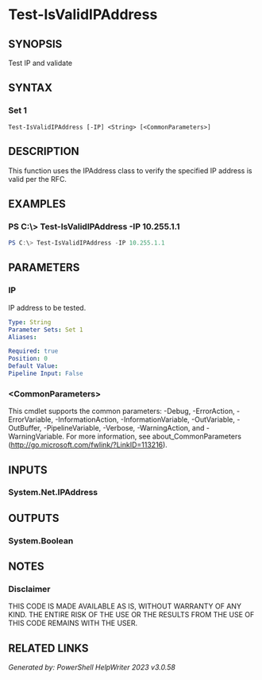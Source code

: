 ﻿# Test-IsValidIPAddress

## SYNOPSIS
Test IP and validate

## SYNTAX

### Set 1
```
Test-IsValidIPAddress [-IP] <String> [<CommonParameters>]
```

## DESCRIPTION
This function uses the IPAddress class to verify the specified IP address is valid per the RFC.

## EXAMPLES

### PS C:\\\> Test-IsValidIPAddress -IP 10.255.1.1

```powershell
PS C:\> Test-IsValidIPAddress -IP 10.255.1.1
```

## PARAMETERS

### IP
IP address to be tested.

```yaml
Type: String
Parameter Sets: Set 1
Aliases: 

Required: true
Position: 0
Default Value: 
Pipeline Input: False
```

### \<CommonParameters\>
This cmdlet supports the common parameters: -Debug, -ErrorAction, -ErrorVariable, -InformationAction, -InformationVariable, -OutVariable, -OutBuffer, -PipelineVariable, -Verbose, -WarningAction, and -WarningVariable. For more information, see about_CommonParameters (http://go.microsoft.com/fwlink/?LinkID=113216).

## INPUTS

### System.Net.IPAddress


## OUTPUTS

### System.Boolean


## NOTES

### Disclaimer
THIS CODE IS MADE AVAILABLE AS IS, WITHOUT WARRANTY OF ANY KIND. THE ENTIRE RISK OF THE USE OR THE RESULTS FROM THE USE OF THIS CODE REMAINS WITH THE USER.

## RELATED LINKS


*Generated by: PowerShell HelpWriter 2023 v3.0.58*
